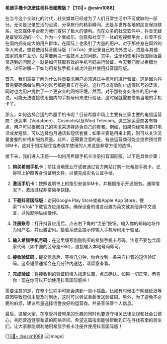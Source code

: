 **希腊手機卡怎麽註冊抖音國際版？【TG💪+ @esim1088】**

在当今这个全球化的时代，社交媒体已经成为了人们日常生活中不可或缺的一部分。无论是记录生活的点滴、分享旅行的精彩瞬间，还是与世界各地的朋友保持联系，社交媒体平台都为我们提供了极大的便利。而在众多的社交软件中，抖音无疑是最受欢迎的一个。作为一个集娱乐、创意和社交于一体的短视频平台，抖音不仅在国内拥有庞大的用户群体，在国际上也吸引了大量的用户。对于那些身在国外的华人来说，想要使用抖音国际版（TikTok）来记录自己的海外生活，或是与其他国家的用户互动，就需要解决一些技术上的问题。其中，注册和使用抖音国际版最常遇到的问题之一就是如何获取有效的手机号码进行验证。今天我们就以希腊为例，详细讲解一下如何用希腊手机卡成功注册并使用抖音国际版。

首先，我们需要了解为什么抖音要求用户必须通过手机号码进行验证。这是因为抖音需要确保每位用户的账号都是真实存在的，这样可以有效防止虚假账号的泛滥，同时也为用户提供了一个更安全的网络环境。然而，对于那些身处海外的用户来说，可能无法直接使用国内的手机号码来进行验证，这时候就需要借助当地的手机卡了。

那么，如何选择合适的希腊手机卡呢？目前希腊市场上主要有三家主要的电信运营商：沃达丰（Vodafone）、Cosmote以及Wind Telecom。这三家运营商各有特点，用户可以根据自己的需求来选择适合自己的套餐。例如，如果你经常需要打电话或发短信，可以选择包月通话和短信套餐；如果主要是用来上网，则可以关注流量套餐的价格和服务质量。此外，还需要注意的是，有些运营商可能会提供预付费SIM卡，这对于短期居住或者偶尔使用的人来说是非常方便的选择。

接下来，我们进入正题——如何用希腊手机卡注册抖音国际版。以下是具体步骤：

1. **购买希腊手机卡**：前往当地营业厅或者通过官方网站订购一张希腊手机卡。记得带上护照等身份证明文件，以便完成实名认证手续。

2. **激活手机卡**：按照说明书上的指引安装SIM卡，并根据指示开通服务。通常情况下，激活过程非常简单快捷。

3. **下载抖音国际版**：访问Google Play Store或者Apple App Store，搜索“TikTok”下载官方应用程序。确保设备的语言设置为英文或其他非中文语言，以免影响后续操作。

4. **注册账号**：打开抖音应用后，点击右下角的“注册”按钮。输入你的邮箱地址作为用户名，并设置密码。接着系统会提示你输入手机号码用于验证。

5. **输入希腊手机号码**：在这里填写刚刚购买的希腊手机卡号码。注意不要包含国家代码（如中国的区号是+86），直接输入本地号码即可。

6. **接收验证码**：提交信息后，等待几分钟，你会收到一条来自抖音的短信验证码。这条短信通常会在几分钟内送达，请留意查看。

7. **完成验证**：将接收到的验证码填入指定位置，点击确认。如果一切正常，恭喜你！现在你可以开始使用抖音国际版啦！

需要注意的是，在整个过程中可能会遇到一些小插曲。比如有时候由于网络延迟等原因导致短信未能及时到达，这时可以尝试重新发送验证码。另外，为了避免不必要的麻烦，建议尽量选择信誉良好的运营商，并妥善保管个人信息。

最后，提醒大家，在享受抖音带来的乐趣的同时也要遵守相关法律法规和社会公德心，共同营造健康和谐的网络空间。希望这篇指南能够帮助到正在寻找答案的朋友们，让大家都能顺利地用希腊手机卡注册并使用抖音国际版！

[[TG💪+ @esim1088](https://t.me/s/esim1088) ![Image](https://i.postimg.cc/4NQfJmqS/Snipaste-2025-05-13-00-14-12.png)]